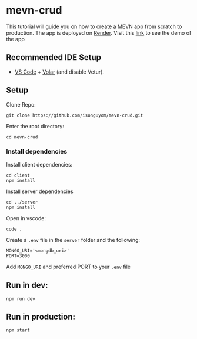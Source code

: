 # mevn-crud
This tutorial will guide you on how to create a MEVN app from scratch to production. The app is deployed on [Render](https://render.com/).
Visit this [link](https://mevn-crud.onrender.com/) to see the demo of the app


## Recommended IDE Setup

- [VS Code](https://code.visualstudio.com/) + [Volar](https://marketplace.visualstudio.com/items?itemName=Vue.volar) (and disable Vetur).


## Setup

Clone Repo:
```
git clone https://github.com/isonguyom/mevn-crud.git
```

Enter the root directory:
```
cd mevn-crud
```

### Install dependencies
Install client dependencies:
```
cd client
npm install
```

Install server dependencies
```
cd ../server
npm install
```

Open in vscode:
```
code .
```

Create a `.env` file in the `server` folder and the following:
```
MONGO_URI='<mongdb_uri>'
PORT=3000
```
Add `MONGO_URI` and preferred PORT to your `.env` file


## Run in dev:
```
npm run dev
```

## Run in production:
```
npm start
```
